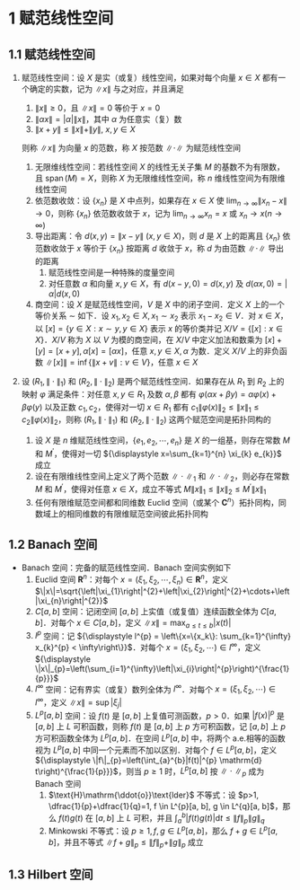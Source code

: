 # 1 赋范线性空间

## 1.1 赋范线性空间
1. 赋范线性空间：设 $X$ 是实（或复）线性空间，如果对每个向量 $x \in X$ 都有一个确定的实数，记为 $\|x\|$ 与之对应，并且满足
    1. $\|x\| \geqslant 0$，且 $\|x\|=0$ 等价于 $x=0$
    2. $\|\alpha x\|=|\alpha|\|x\|$，其中 $\alpha$ 为任意实（复）数
    3. $\|x+y\| \leqslant\|x\|+\|y\|,\ x, y \in X$

    则称 $\|x\|$ 为向量 $x$ 的范数，称 $X$ 按范数 $\|\cdot\|$ 为赋范线性空间

    1. 无限维线性空间：若线性空间 $X$ 的线性无关子集 $M$ 的基数不为有限数，且 $\operatorname{span}(M) = X$，则称 $X$ 为无限维线性空间，称 $n$ 维线性空间为有限维线性空间
    2. 依范数收敛：设 $\left\{x_{n}\right\}$ 是 $X$ 中点列，如果存在 $x \in X$ 使 ${\displaystyle \lim _{n \rightarrow \infty} \left\|x_{n}-x\right\| \rightarrow 0}$，则称 $\left\{x_{n}\right\}$ 依范数收敛于 $x$，记为 ${\displaystyle \lim _{n \rightarrow \infty} x_{n}=x}$ 或 $x_{n} \rightarrow x(n \rightarrow \infty)$
    3. 导出距离：令 $d(x, y)=\|x-y\| \ (x, y \in X)$，则 $d$ 是 $X$ 上的距离且 $\left\{x_{n}\right\}$ 依范数收敛于 $x$ 等价于 $\left\{x_{n}\right\}$ 按距离 $d$ 收敛于 $x$，称 $d$ 为由范数 $\|\cdot\|$ 导出的距离
        1. 赋范线性空间是一种特殊的度量空间
        2. 对任意数 $\alpha$ 和向量 $x, y \in X$，有 $d(x-y, 0)=d(x, y)$ 及 $d(\alpha x, 0)=|\alpha| d(x, 0)$
    4. 商空间：设 $X$ 是赋范线性空间，$V$ 是 $X$ 中的闭子空间．定义 $X$ 上的一个等价关系 $\sim$ 如下．设 $x_{1}, x_{2} \in X, x_{1} \sim x_{2}$ 表示 $x_{1}-x_{2} \in V$．对 $x \in X$，以 $[x]=\{y \in X: x \sim y, y \in X\}$ 表示 $x$ 的等价类并记 $X / V=\{[x]: x \in X\}$．$X / V$ 称为 $X$ 以 $V$ 为模的商空间，在 $X / V$ 中定义加法和数乘为 $[x]+[y]=[x+y], \alpha[x]=[\alpha x]$，任意 $x, y \in X, \alpha$ 为数．定义 $X / V$ 上的非负函数 $\|[x]\|=\inf \{\|x+v\|: v \in V\}$，任意 $x \in X$

2. 设 $\left(R_{1},\|\cdot\|_{1}\right)$ 和 $\left(R_{2},\|\cdot\|_{2}\right)$ 是两个赋范线性空间．如果存在从 $R_{1}$ 到 $R_{2}$ 上的映射 $\varphi$ 满足条件：对任意 $x, y \in R_{1}$ 及数 $\alpha, \beta$ 都有 $\varphi(\alpha x+\beta y)=\alpha \varphi(x)+\beta \varphi(y)$ 以及正数 $c_{1}, c_{2}$，使得对一切 $x \in R_{1}$ 都有 ${\displaystyle c_{1}\|\varphi(x)\|_{2} \leqslant\|x\|_{1} \leqslant c_{2}\|\varphi(x)\|_{2}}$，则称 $\left(R_{1},\|\cdot\|_{1}\right)$ 和 $\left(R_{2},\|\cdot\|_{2}\right)$ 这两个赋范空间是拓扑同构的
    1. 设 $X$ 是 $n$ 维赋范线性空间，$\left\{e_{1}, e_{2}, \cdots, e_{n}\right\}$ 是 $X$ 的一组基，则存在常数 $M$ 和 $M^{\prime}$，使得对一切 ${\displaystyle x=\sum_{k=1}^{n} \xi_{k} e_{k}}$ 成立
    2. 设在有限维线性空间上定义了两个范数 $\|\cdot\|_{1}$ 和 $\|\cdot\|_{2}$，则必存在常数 $M$ 和 $M^{\prime}$，使得对任意 $x \in X$，成立不等式 $M\|x\|_{1} \leqslant\|x\|_{2} \leqslant M^{\prime}\|x\|_{1}$
    3. 任何有限维赋范空间都和同维数 $\text{Euclid}$ 空间（或某个 $\mathbf{C}^{n}$）拓扑同构，同数域上的相同维数的有限维赋范空间彼此拓扑同构

## 1.2 Banach 空间
- $\text{Banach}$ 空间：完备的赋范线性空间．$\text{Banach}$ 空间实例如下
    1. $\text{Euclid}$ 空间 $\mathbf R^n$：对每个 $x=\left(\xi_{1}, \xi_{2}, \cdots, \xi_{n}\right) \in \mathbf{R}^{n}$，定义 $\|x\|=\sqrt{\left|\xi_{1}\right|^{2}+\left|\xi_{2}\right|^{2}+\cdots+\left|\xi_{n}\right|^{2}}$
    2. $C[a, b]$ 空间：记闭空间 $[a, b]$ 上实值（或复值）连续函数全体为 $C[a, b]$．对每个 $x \in C[a, b]$，定义 ${\displaystyle \|x\| = \max_{a \leqslant t \leqslant b} |x(t)|}$
    3. $l^{p}$ 空间：记 ${\displaystyle l^{p} = \left\{x=\{x_k\}: \sum_{k=1}^{\infty} x_{k}^{p} < \infty\right\}}$．对每个 $x=\left(\xi_{1}, \xi_{2}, \cdots\right) \in l^{\infty}$，定义 ${\displaystyle \|x\|_{p}=\left(\sum_{i=1}^{\infty}\left|\xi_{i}\right|^{p}\right)^{\frac{1}{p}}}$
    4. $l^{\infty}$ 空间：记有界实（或复）数列全体为 $l^{\infty}$．对每个 $x=\left(\xi_{1}, \xi_{2}, \cdots\right) \in l^{\infty}$，定义 ${\displaystyle \|x\|=\sup \left|\xi_{j}\right|}$
    5. $L^{p}[a, b]$ 空间：设 $f(t)$ 是 $[a, b]$ 上复值可测函数，$p>0$．如果 $|f(x)|^{p}$ 是 $[a, b]$ 上 $L$ 可积函数，则称 $f(t)$ 是 $[a, b]$ 上 $p$ 方可积函数，记 $[a, b]$ 上 $p$ 方可积函数全体为 $L^{p}[a, b]$．在空间 $L^{p}[a, b]$ 中，将两个 $\text{a.e.}$相等的函数视为 $L^{p}[a, b]$ 中同一个元素而不加以区别．对每个 $f \in L^{p}[a, b]$，定义 ${\displaystyle \|f\|_{p}=\left(\int_{a}^{b}|f(t)|^{p} \mathrm{d} t\right)^{\frac{1}{p}}}$，则当 $p \geqslant 1$ 时，$L^{p}[a, b]$ 按 $\|\cdot\|_{p}$ 成为 $\text{Banach}$ 空间
        1. $\text{H}\mathrm{\ddot{o}}\text{lder}$ 不等式：设 $p>1, \dfrac{1}{p}+\dfrac{1}{q}=1, f \in L^{p}[a, b], g \in L^{q}[a, b]$，那么 $f(t) g(t)$ 在 $[a, b]$ 上 $L$ 可积，并且 ${\displaystyle \int_{a}^{b}|f(t) g(t)| \mathrm{d} t \leqslant\|f\|_{p}\|g\|_{q}}$
        2. $\text{Minkowski}$ 不等式：设 $p \geqslant 1, f, g \in L^{p}[a, b]$，那么 $f+g \in L^{p}[a, b]$，并且不等式 $\|f+g\|_{p} \leqslant\|f\|_{p}+\|g\|_{p}$ 成立

## 1.3 Hilbert 空间
